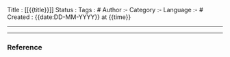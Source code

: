 Title :  [[{{title}}]]
Status : 
Tags : #
Author :-
Category :-
Language :- #
Created  : {{date:DD-MM-YYYY}} at {{time}}
___






















---

### Reference 





